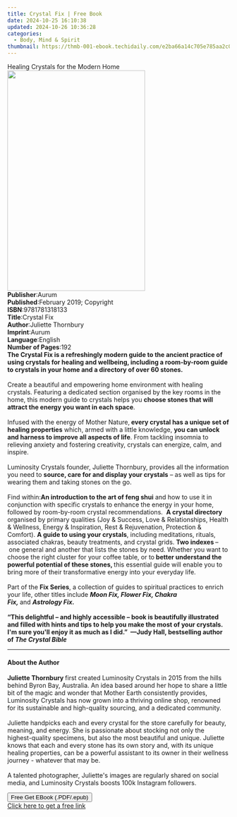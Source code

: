 ```yaml
---
title: Crystal Fix | Free Book
date: 2024-10-25 16:10:38
updated: 2024-10-26 10:36:28
categories:
  - Body, Mind & Spirit
thumbnail: https://thmb-001-ebook.techidaily.com/e2ba66a14c705e785aa2c07437fe5de3ca5ed2e787c750caba49fee5bbafaba3.jpg
---
```

<main id="book-container">
  <div class="flex flex-col">
    <div class="book-brief flex-1 py-6 px-4 sm:p-6 md:py-10 md:px-8">
      <!-- brief-->
      <div class="book-brief-main">Healing Crystals for the Modern Home</div>
    </div>
    <div
      class="book-meta-info flex-1 grid gap-4 col-start-1 col-end-3 row-start-1 sm:mb-6 sm:grid-cols-4 lg:gap-6 lg:col-start-2 lg:row-end-6 lg:row-span-6 lg:mb-0"
    >
      <div
        class="book-meta-info-left place-content-center mt-4 p-4 text-sm leading-6 col-start-2 col-span-2 dark:text-slate-400"
      >
        <img
          class="w-full h-500 object-cover rounded-lg sm:h-255 sm:col-span-2 lg:col-span-full"
          src="https://img-001-ebook.techidaily.com/e76c7941c2d9d8e787941708357705a8a34f25793fae88104f778120f357ffe4.jpg"
          alt=""
          width="312"
          height="500"
        />
      </div>
      <div
        class="book-meta-info-right mt-2 col-start-1 row-start-2 col-span-3 self-center"
      >
        <!-- meta data  -->
        <div class="flex flex-col px-4 md:px-8">
          <div class="flex-1">
            <strong>Publisher</strong>:<span class="px-2">Aurum</span>
          </div>
          <div class="flex-1">
            <strong>Published</strong>:<span class="px-2"
              >February 2019; Copyright</span
            >
          </div>
          <div class="flex-1">
            <strong>ISBN</strong>:<span class="px-2">9781781318133</span>
          </div>
          <div class="flex-1">
            <strong>Title</strong>:<span class="px-2">Crystal Fix</span>
          </div>
          <div class="flex-1">
            <strong>Author</strong>:<span class="px-2">Juliette Thornbury</span>
          </div>
          <div class="flex-1">
            <strong>Imprint</strong>:<span class="px-2">Aurum</span>
          </div>
          <div class="flex-1">
            <strong>Language</strong>:<span class="px-2">English</span>
          </div>
          <div class="flex-1">
            <strong>Number of Pages</strong>:<span class="px-2">192</span>
          </div>
        </div>
      </div>
    </div>
    <div class="book-description flex-1 py-6 px-4 sm:p-6 md:py-10 md:px-8">
      <div class="book-description-main">
        <div accordion-content="" id="description">
          <b
            >The Crystal Fix is a refreshingly modern guide to the ancient
            practice of using crystals for healing and wellbeing, including a
            room-by-room guide to crystals in your home and a directory of over
            60 stones.&nbsp;&nbsp;&nbsp;&nbsp;</b
          ><br /><br />
          Create a beautiful and empowering home environment with healing
          crystals.&nbsp;Featuring a dedicated section organised by the key
          rooms in the home, this modern guide to crystals helps you
          <b
            >choose stones that will attract the energy you want in each
            space</b
          >.<br />
          &nbsp;<br />
          Infused with the energy of Mother Nature,<b>
            every crystal has a unique set of healing properties</b
          >
          which, armed with a little knowledge,
          <b>you can unlock and harness to improve all aspects of life</b>. From
          tackling insomnia to relieving anxiety and fostering creativity,
          crystals can energize, calm, and inspire.&nbsp;<br />
          &nbsp;<br />
          Luminosity Crystals founder, Juliette Thornbury, provides all the
          information you need to
          <b>source, care for and display your crystals</b> – as well as tips
          for wearing them and taking stones on the go.<br />
          &nbsp;<br />
          Find within:<b>An introduction to the art of feng shui</b> and how to
          use it in conjunction with specific crystals to enhance the energy in
          your home, followed by room-by-room crystal
          recommendations.&nbsp;&nbsp;<b>A crystal directory</b> organised by
          primary qualities (Joy &amp; Success, Love &amp; Relationships, Health
          &amp; Wellness, Energy &amp; Inspiration, Rest &amp; Rejuvenation,
          Protection &amp; Comfort).&nbsp;<b>A guide to using your crystals</b>,
          including meditations, rituals, associated chakras, beauty treatments,
          and crystal grids.&nbsp;<b>Two indexes </b>–<b>&nbsp;</b>one general
          and another that lists the stones by need.&nbsp;Whether you want to
          choose the right cluster for your coffee table, or to<b>
            better understand the powerful potential of these stones, </b
          >this essential guide will enable you to bring more of their
          transformative energy into your everyday life.&nbsp;<br /><br />
          Part of the <b>Fix Series</b>, a collection of guides to spiritual
          practices to enrich your life, other titles include&nbsp;<b
            ><i>Moon Fix, Flower Fix, Chakra Fix,&nbsp;</i></b
          >and&nbsp;<b><i>Astrology Fix.</i></b
          ><br /><br /><b
            >“This delightful –&nbsp;and highly accessible –&nbsp;book is
            beautifully illustrated and filled with hints and tips to help you
            make the most of your crystals. I'm sure you'll enjoy it as much as
            I did.”&nbsp; —Judy Hall, bestselling author of
            <i>The Crystal Bible</i></b
          >
        </div>
        <div class="accordion-fader"></div>
      </div>
    </div>
    <div class="book-excerpts flex-1 py-6 px-4 sm:p-6 md:py-10 md:px-8">
      <!-- excerpts-->
      <div class="book-excerpts-main">
        <hr />
        <h4 class="placeholder placeholder-heading">
          <span>About the Author</span>
        </h4>
        <p></p>
        <p>
          <b>Juliette Thornbury </b>first created Luminosity Crystals in 2015
          from&nbsp;the hills behind Byron Bay, Australia. An idea based around
          her hope to share a little bit of the magic and wonder that Mother
          Earth consistently provides, Luminosity Crystals has now grown into a
          thriving online shop, renowned for its sustainable and high-quality
          sourcing, and a dedicated community.&nbsp;<br /><br />
          Juliette handpicks each and every crystal for the store carefully for
          beauty, meaning, and energy. She is passionate about stocking not only
          the highest-quality specimens, but also the most beautiful and unique.
          Juliette knows that each and every stone has its own story and, with
          its unique healing properties, can be a powerful assistant to its
          owner in their wellness journey - whatever that may be.&nbsp;<br /><br />
          A talented photographer, Juliette's images are regularly shared on
          social media, and Luminosity Crystals boosts 100k Instagram followers.
        </p>
        <p></p>
      </div>
    </div>
    <div
      class="book-about-author flex-1 py-6 px-4 sm:p-6 md:py-10 md:px-8"
    ></div>
    <div class="book-free-get flex-1 py-6 px-4 sm:p-6 md:py-10 md:px-8">
      <button
        id="btn-free-get"
        class="bg-blue-500 hover:bg-blue-700 text-white font-bold py-2 px-4 rounded"
      >
        Free Get EBook (.PDF/.epub)
      </button>
      <div id="countdown-display" class="px-2 text-lg mt-2"></div>
      <a
        id="free-link"
        class="hidden bg-blue-500 hover:bg-blue-700 text-white font-bold py-2 px-4 rounded"
        href="https://www.ebooks.com/en-us/book/210197149/crystal-fix/juliette-thornbury/"
        target="_blank"
        >Click here to get a free link</a
      >
    </div>
    <script>
      let countdownTime = 0;
      let countdownInterval = null;
      document
        .getElementById('btn-free-get')
        .addEventListener('click', startCountdown);
      function startCountdown() {
        countdownTime = new Date().getTime() + 60000 * 3;
        countdownInterval = setInterval(updateCountdown, 1000);
        document.getElementById('btn-free-get').disabled = true;
        document
          .getElementById('btn-free-get')
          .classList.add('bg-gray-500', 'cursor-not-allowed');
      }
      function updateCountdown() {
        let currentTime = new Date().getTime();
        let timeLeft = countdownTime - currentTime;
        let secondsLeft = Math.floor(timeLeft / 1000);
        document.getElementById('countdown-display').innerHTML =
          `Remaining time: ${secondsLeft} seconds.`;
        if (secondsLeft <= 0) {
          clearInterval(countdownInterval);
          document.getElementById('btn-free-get').classList.add('hidden');
          document.getElementById('free-link').classList.remove('hidden');
          document.getElementById('countdown-display').innerHTML = '';
        }
      }
    </script>
  </div>
</main>
